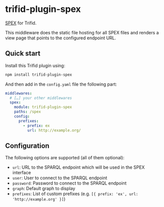 # trifid-plugin-spex

[SPEX](https://github.com/zazuko/spex) for Trifid.

This middleware does the static file hosting for all SPEX files and renders a view page that points to the configured endpoint URL.

## Quick start

Install this Trifid plugin using:

```sh
npm install trifid-plugin-spex
```

And then add in the `config.yaml` file the following part:

```yaml
middlewares:
  # […] your other middlewares
  spex:
    module: trifid-plugin-spex
    paths: /spex
    config:
      prefixes:
        - prefix: ex
          url: http://example.org/
```

## Configuration

The following options are supported (all of them optional):

- `url`: URL to the SPARQL endpoint which will be used in the SPEX interface
- `user`: User to connect to the SPARQL endpoint
- `password`: Password to connect to the SPARQL endpoint
- `graph`: Default graph to display
- `prefixes`: List of custom prefixes (e.g. `[{ prefix: 'ex', url: 'http://example.org' }]`)
